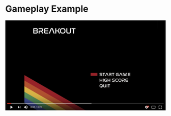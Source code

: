 # Gameplay Example

[![Breakout Gameplay](assets/screenshot.png)](https://www.youtube.com/watch?v=LRMtfi2r030)
